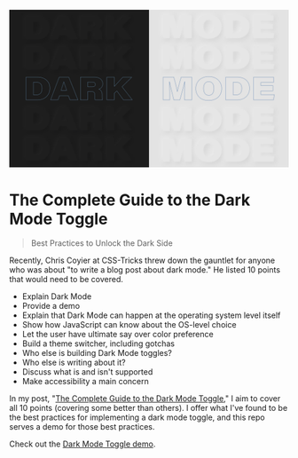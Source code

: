 [![](DarkMode.jpg)](https://royalfig.github.io/dark-mode-demo/)

# The Complete Guide to the Dark Mode Toggle

> Best Practices to Unlock the Dark Side

Recently, Chris Coyier at CSS-Tricks threw down the gauntlet for anyone who was about "to write a blog post about dark mode." He listed 10 points that would need to be covered.

- Explain Dark Mode
- Provide a demo
- Explain that Dark Mode can happen at the operating system level itself
- Show how JavaScript can know about the OS-level choice
- Let the user have ultimate say over color preference
- Build a theme switcher, including gotchas
- Who else is building Dark Mode toggles?
- Who else is writing about it?
- Discuss what is and isn't supported
- Make accessibility a main concern

In my post, "[The Complete Guide to the Dark Mode Toggle](https://ryanfeigenbaum.com/dark-mode)," I aim to cover all 10 points (covering some better than others). I offer what I've found to be the best practices for implementing a dark mode toggle, and this repo serves a demo for those best practices.

Check out the [Dark Mode Toggle demo](https://royalfig.github.io/dark-mode-demo/).
